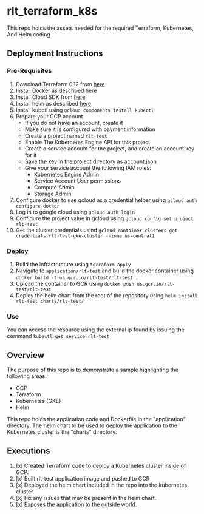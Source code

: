 # rlt_terraform_k8s
This repo holds the assets needed for the required Terraform, Kubernetes, And Helm coding

## Deployment Instructions

### Pre-Requisites

1. Download Terraform 0.12 from [here](https://www.terraform.io/downloads.html)
2. Install Docker as described [here](https://docs.docker.com/get-docker/)
3. Install Cloud SDK from [here](https://cloud.google.com/sdk/docs)
4. Install helm as described [here](https://helm.sh/docs/intro/install/)
5. Install kubctl using `gcloud components install kubectl`
6. Prepare your GCP account
	- If you do not have an account, create it
	- Make sure it is configured with payment information
	- Create a project named `rlt-test`
	- Enable The Kubernetes Engine API for this project
	- Create a service account for the project, and create an account key for it
	- Save the key in the project directory as account.json
	- Give your service account the following IAM roles:
		- Kubernetes Engine Admin
		- Service Account User permissions
		- Compute Admin
		- Storage Admin
7. Configure docker to use gcloud as a credential helper using `gcloud auth configure-docker`
8. Log in to google cloud using `gcloud auth login`
9. Configure the project value in gcloud using `gcloud config set project rlt-test`
10. Get the cluster credentials usind `gcloud container clusters get-credentials rlt-test-gke-cluster --zone us-central1`

### Deploy

1. Build the infrastructure using `terraform apply`
2. Navigate to `application/rlt-test` and build the docker container using `docker build -t us.gcr.io/rlt-test/rlt-test .`
3. Upload the container to GCR using `docker push us.gcr.io/rlt-test/rlt-test`
4. Deploy the helm chart from the root of the repository using `helm install rlt-test charts/rlt-test/`

### Use
You can access the resource using the external ip found by issuing the command `kubectl get service rlt-test`

## Overview
The purpose of this repo is to demonstrate a sample highlighting the following areas: 
* GCP
* Terraform
* Kubernetes (GKE)
* Helm

This repo holds the application code and Dockerfile in the "application" directory. The helm chart to be used to deploy the application to the Kubernetes cluster is the "charts" directory. 

## Executions
1) [x] Created Terraform code to deploy a Kubernetes cluster inside of GCP. 
2) [x] Built rlt-test application image and pushed to GCR
3) [x] Deployed the helm chart included in the repo into the kubernetes cluster.  
4) [x] Fix any issues that may be present in the helm chart.
5) [x] Exposes the application to the outside world.  

